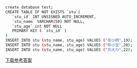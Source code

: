 ```bash
create database test;
CREATE TABLE IF NOT EXISTS `stu`(
   `stu_id` INT UNSIGNED AUTO_INCREMENT,
   `stu_name` VARCHAR(50) NOT NULL,
   `stu_age` int NOT NULL
   PRIMARY KEY ( `stu_id` )
)
INSERT INTO stu (stu_name, stu_age) VALUES ("张小明",19);
INSERT INTO stu (stu_name, stu_age) VALUES ("陈小宝",20);
INSERT INTO stu (stu_name, stu_age) VALUES ("刘大力",22);
```



[下载参考答案](https://labfile.oss.aliyuncs.com/courses/4380/info-answer.zip)

